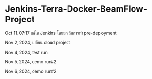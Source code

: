 # Jenkins-Terra-Docker-BeamFlow-Project

Oct 11, 07:17 แก้ไข Jenkins โดยยกเลิกการทำ  pre-deployment

Nov 2, 2024, เปลี่ยน cloud project

Nov 4, 2024, test run

Nov 5, 2024, demo run#2

Nov 6, 2024, demo run#2
